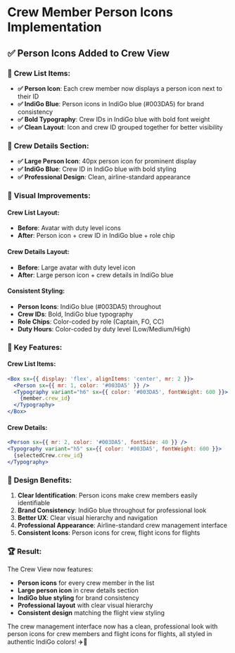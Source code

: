 # Crew Member Person Icons Implementation

## ✅ **Person Icons Added to Crew View**

### 👤 **Crew List Items:**
- **✅ Person Icon**: Each crew member now displays a person icon next to their ID
- **✅ IndiGo Blue**: Person icons in IndiGo blue (#003DA5) for brand consistency
- **✅ Bold Typography**: Crew IDs in IndiGo blue with bold font weight
- **✅ Clean Layout**: Icon and crew ID grouped together for better visibility

### 🎯 **Crew Details Section:**
- **✅ Large Person Icon**: 40px person icon for prominent display
- **✅ IndiGo Blue**: Crew ID in IndiGo blue with bold styling
- **✅ Professional Design**: Clean, airline-standard appearance

### 🎨 **Visual Improvements:**

#### **Crew List Layout:**
- **Before**: Avatar with duty level icons
- **After**: Person icon + crew ID in IndiGo blue + role chip

#### **Crew Details Layout:**
- **Before**: Large avatar with duty level icon
- **After**: Large person icon + crew details in IndiGo blue

#### **Consistent Styling:**
- **Person Icons**: IndiGo blue (#003DA5) throughout
- **Crew IDs**: Bold, IndiGo blue typography
- **Role Chips**: Color-coded by role (Captain, FO, CC)
- **Duty Hours**: Color-coded by duty level (Low/Medium/High)

### 🚀 **Key Features:**

#### **Crew List Items:**
```jsx
<Box sx={{ display: 'flex', alignItems: 'center', mr: 2 }}>
  <Person sx={{ mr: 1, color: '#003DA5' }} />
  <Typography variant="h6" sx={{ color: '#003DA5', fontWeight: 600 }}>
    {member.crew_id}
  </Typography>
</Box>
```

#### **Crew Details:**
```jsx
<Person sx={{ mr: 2, color: '#003DA5', fontSize: 40 }} />
<Typography variant="h5" sx={{ color: '#003DA5', fontWeight: 600 }}>
  {selectedCrew.crew_id}
</Typography>
```

### 🎯 **Design Benefits:**

1. **Clear Identification**: Person icons make crew members easily identifiable
2. **Brand Consistency**: IndiGo blue throughout for professional look
3. **Better UX**: Clear visual hierarchy and navigation
4. **Professional Appearance**: Airline-standard crew management interface
5. **Consistent Icons**: Person icons for crew, flight icons for flights

### 🏆 **Result:**

The Crew View now features:
- **Person icons** for every crew member in the list
- **Large person icon** in crew details section
- **IndiGo blue styling** for brand consistency
- **Professional layout** with clear visual hierarchy
- **Consistent design** matching the flight view styling

The crew management interface now has a clean, professional look with person icons for crew members and flight icons for flights, all styled in authentic IndiGo colors! ✈️👤
